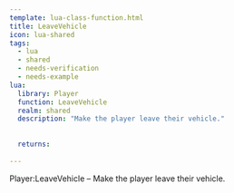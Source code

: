 ```yaml
---
template: lua-class-function.html
title: LeaveVehicle
icon: lua-shared
tags:
  - lua
  - shared
  - needs-verification
  - needs-example
lua:
  library: Player
  function: LeaveVehicle
  realm: shared
  description: "Make the player leave their vehicle."
  
  
  returns:
    
---
```


<div class="lua__search__keywords">
Player:LeaveVehicle &#x2013; Make the player leave their vehicle.
</div>
